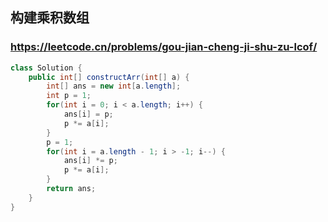 ## 构建乘积数组
### https://leetcode.cn/problems/gou-jian-cheng-ji-shu-zu-lcof/
```java
class Solution {
    public int[] constructArr(int[] a) {
        int[] ans = new int[a.length];
        int p = 1;
        for(int i = 0; i < a.length; i++) {
            ans[i] = p;
            p *= a[i];
        }
        p = 1;
        for(int i = a.length - 1; i > -1; i--) {
            ans[i] *= p;
            p *= a[i];
        }
        return ans;
    }
}
```
